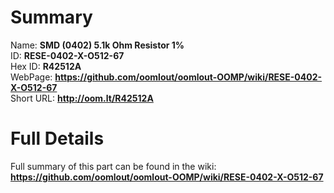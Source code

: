
Summary
=================
  
Name: __SMD (0402) 5.1k Ohm Resistor 1%__    
ID: __RESE-0402-X-O512-67__   
Hex ID: __R42512A__   
WebPage: __https://github.com/oomlout/oomlout-OOMP/wiki/RESE-0402-X-O512-67__   
Short URL: __http://oom.lt/R42512A__   

Full Details
==========================
Full summary of this part can be found in the wiki:   
__https://github.com/oomlout/oomlout-OOMP/wiki/RESE-0402-X-O512-67__    

